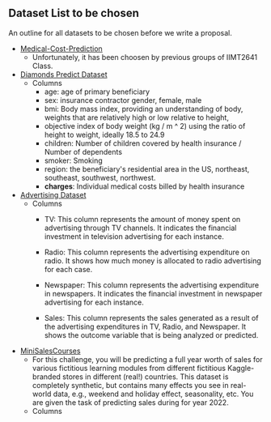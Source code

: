 ## Dataset List to be chosen

An outline for all datasets to be chosen before we write a proposal.

- [Medical-Cost-Prediction](https://www.kaggle.com/datasets/mirichoi0218/insurance)
  - Unfortunately, it has been choosen by previous groups of IIMT2641 Class.
- [Diamonds Predict Dataset](https://www.kaggle.com/datasets/amirhosseinmirzaie/diamonds-price-dataset)
  - Columns
    - age: age of primary beneficiary
    - sex: insurance contractor gender, female, male
    - bmi: Body mass index, providing an understanding of body, weights that are relatively high or low relative to height,
    - objective index of body weight (kg / m ^ 2) using the ratio of height to weight, ideally 18.5 to 24.9
    - children: Number of children covered by health insurance / Number of dependents
    - smoker: Smoking
    - region: the beneficiary's residential area in the US, northeast, southeast, southwest, northwest.
    - **charges**: Individual medical costs billed by health insurance
- [Advertising Dataset](https://www.kaggle.com/datasets/ashydv/advertising-dataset)
  - Columns
    - TV: This column represents the amount of money spent on advertising through TV channels. It indicates the financial investment in television advertising for each instance.

    - Radio: This column represents the advertising expenditure on radio. It shows how much money is allocated to radio advertising for each case.

    - Newspaper: This column represents the advertising expenditure in newspapers. It indicates the financial investment in newspaper advertising for each instance.

    - Sales: This column represents the sales generated as a result of the advertising expenditures in TV, Radio, and Newspaper. It shows the outcome variable that is being analyzed or predicted.
- [MiniSalesCourses](https://www.kaggle.com/competitions/playground-series-s3e19/data)
  - For this challenge, you will be predicting a full year worth of sales for various fictitious learning modules from different fictitious Kaggle-branded stores in different (real!) countries. This dataset is completely synthetic, but contains many effects you see in real-world data, e.g., weekend and holiday effect, seasonality, etc. You are given the task of predicting sales during for year 2022.
  - Columns 



